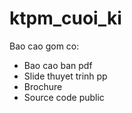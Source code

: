 # ktpm_cuoi_ki
Bao cao gom co: 
- Bao cao ban pdf
- Slide thuyet trinh pp
- Brochure
- Source code public
